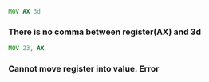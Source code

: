 ```asm
MOV AX 3d
```
### There is no comma between register(AX) and 3d

```asm
MOV 23, AX
```
### Cannot move register into value. Error
